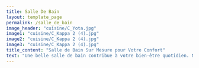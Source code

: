 ```yaml
---
title: Salle De Bain
layout: template_page
permalink: /salle_de_bain
image_header: "cuisine/C_Yota.jpg"
image1: "cuisine/C_Kappa 2 (4).jpg"
image2: "cuisine/C_Kappa 2 (4).jpg"
image3: "cuisine/C_Kappa 2 (4).jpg"
title_content: "Salle de Bain Sur Mesure pour Votre Confort"
text: "Une belle salle de bain contribue à votre bien-être quotidien. Nous concevons des espaces qui allient confort, praticité et esthétique. Parlez-nous de vos idées, et nous créerons ensemble la salle de bain dont vous rêvez."
---
```


